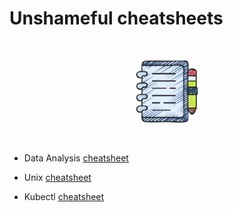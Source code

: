 # Unshameful cheatsheets

</br>
<p align="center">
  <img src="/img/notes.png" width=100 />
</p>
</br>

- Data Analysis [cheatsheet](data_analysis.md)

- Unix [cheatsheet](unix_tricks.md)

- Kubectl [cheatsheet](kubectl_newbie.md)

